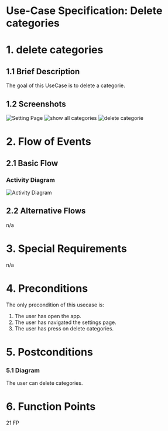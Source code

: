 # Use-Case Specification: Delete categories

# 1. delete categories

## 1.1 Brief Description

The goal of this UseCase is to delete a categorie.

## 1.2 Screenshots
![Setting Page](./delete_categories1.jpeg)
![show all categories](./delete_categories2.jpeg)
![delete categorie](./delete_categories3.jpeg)

# 2. Flow of Events

## 2.1 Basic Flow

### Activity Diagram
![Activity Diagram](./AD_delete_categorie.png)

## 2.2 Alternative Flows
n/a

# 3. Special Requirements
n/a

# 4. Preconditions
The only precondition of this usecase is:

 1. The user has open the app.
 2. The user has navigated the settings page.
 3. The user has press on delete categories.

# 5. Postconditions

### 5.1 Diagram
The user can delete categories.

# 6. Function Points
21 FP
